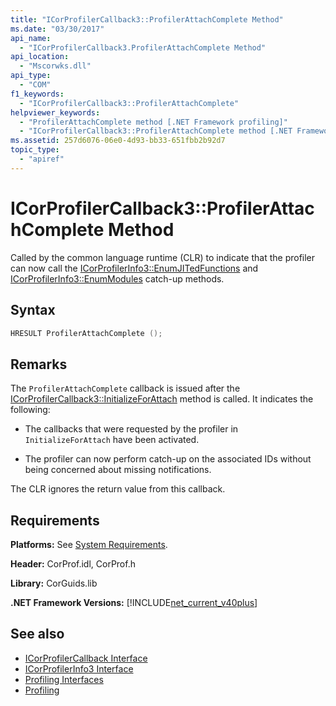 ```yaml
---
title: "ICorProfilerCallback3::ProfilerAttachComplete Method"
ms.date: "03/30/2017"
api_name: 
  - "ICorProfilerCallback3.ProfilerAttachComplete Method"
api_location: 
  - "Mscorwks.dll"
api_type: 
  - "COM"
f1_keywords: 
  - "ICorProfilerCallback3::ProfilerAttachComplete"
helpviewer_keywords: 
  - "ProfilerAttachComplete method [.NET Framework profiling]"
  - "ICorProfilerCallback3::ProfilerAttachComplete method [.NET Framework profiling]"
ms.assetid: 257d6076-06e0-4d93-bb33-651fbb2b92d7
topic_type: 
  - "apiref"
---
```

# ICorProfilerCallback3::ProfilerAttachComplete Method
Called by the common language runtime (CLR) to indicate that the profiler can now call the [ICorProfilerInfo3::EnumJITedFunctions](../../../../docs/framework/unmanaged-api/profiling/icorprofilerinfo3-enumjitedfunctions-method.md) and [ICorProfilerInfo3::EnumModules](../../../../docs/framework/unmanaged-api/profiling/icorprofilerinfo3-enummodules-method.md) catch-up methods.  
  
## Syntax  
  
```cpp  
HRESULT ProfilerAttachComplete ();  
```  
  
## Remarks  
 The `ProfilerAttachComplete` callback is issued after the [ICorProfilerCallback3::InitializeForAttach](../../../../docs/framework/unmanaged-api/profiling/icorprofilercallback3-initializeforattach-method.md) method is called. It indicates the following:  
  
- The callbacks that were requested by the profiler in `InitializeForAttach` have been activated.  
  
- The profiler can now perform catch-up on the associated IDs without being concerned about missing notifications.  
  
 The CLR ignores the return value from this callback.  
  
## Requirements  
 **Platforms:** See [System Requirements](../../../../docs/framework/get-started/system-requirements.md).  
  
 **Header:** CorProf.idl, CorProf.h  
  
 **Library:** CorGuids.lib  
  
 **.NET Framework Versions:** [!INCLUDE[net_current_v40plus](../../../../includes/net-current-v40plus-md.md)]  
  
## See also

- [ICorProfilerCallback Interface](../../../../docs/framework/unmanaged-api/profiling/icorprofilercallback-interface.md)
- [ICorProfilerInfo3 Interface](../../../../docs/framework/unmanaged-api/profiling/icorprofilerinfo3-interface.md)
- [Profiling Interfaces](../../../../docs/framework/unmanaged-api/profiling/profiling-interfaces.md)
- [Profiling](../../../../docs/framework/unmanaged-api/profiling/index.md)
